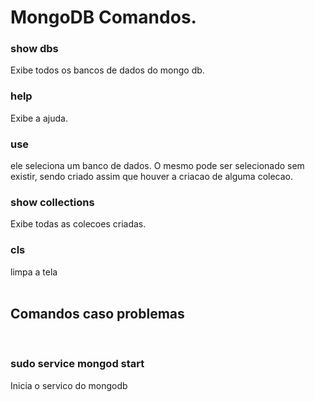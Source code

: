 # MongoDB Comandos.
<h3>show dbs</h3> Exibe todos os bancos de dados do mongo db.
<h3>help</h3> Exibe a ajuda.
<h3>use <Banco de dados></h3> ele seleciona um banco de dados. O mesmo pode ser selecionado sem existir, sendo criado assim que houver a criacao de alguma colecao.
<h3>show collections</h3> Exibe todas as colecoes criadas.
<h3>cls</h3> limpa a tela
<br>
<br><h2>Comandos caso problemas</h2><br>
<h3>sudo service mongod start</h3> Inicia o servico do mongodb

